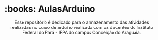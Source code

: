 <h1>:books:	AulasArduino</h1>
<p style="text-align: center">Esse repositório é dedicado para o armazenamento das atividades realizadas no curso de arduino realizado com os discentes do Instituto Federal do Pará - IFPA do campus Conceição do Araguaia.</p>
